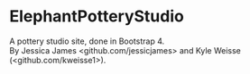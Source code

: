 # ElephantPotteryStudio
A pottery studio site, done in Bootstrap 4. <br/>
By Jessica James <github.com/jessicjames> and Kyle Weisse (<github.com/kweisse1>).

